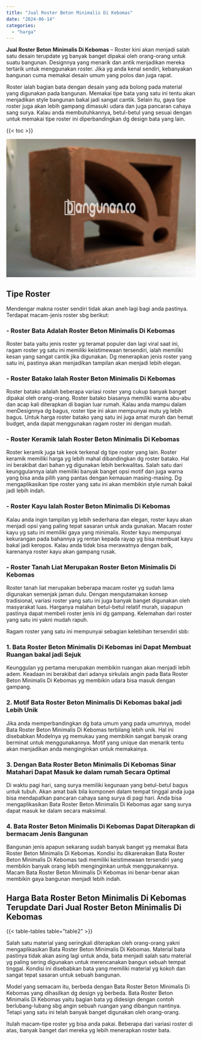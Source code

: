 ```yaml
---
title: "Jual Roster Beton Minimalis Di Kebomas"
date: "2024-06-14"
categories: 
  - "harga"
---
```


**Jual Roster Beton Minimalis Di Kebomas** – Roster kini akan menjadi salah satu desain terupdate yg banyak banget dipakai oleh orang-orang untuk suatu bangunan. Designnya yang menarik dan antik menjadikan mereka tertarik untuk menggunakan roster. Jika yg anda kenal sendiri, kebanyakan bangunan cuma memakai desain umum yang polos dan juga rapat.

Roster ialah bagian bata dengan desain yang ada bolong pada material yang digunakan pada bangunan. Memakai tipe bata yang satu ini tentu akan menjadikan style bangunan bakal jadi sangat cantik. Selain itu, gaya tipe roster juga akan lebih gampang dimasuki udara dan juga pancaran cahaya sang surya. Kalau anda membutuhkannya, betul-betul yang sesuai dengan untuk memakai tipe roster ini diperbandingkan dg design bata yang lain.

{{< toc >}}

![Jual Roster Beton Minimalis Di Kebomas](/images/bata-roster-minimalis-40.png)

## Tipe Roster

Mendengar makna roster sendiri tidak akan aneh lagi bagi anda pastinya. Terdapat macam-jenis roster sbg berikut:

### \- Roster Bata Adalah Roster Beton Minimalis Di Kebomas

Roster bata yaitu jenis roster yg teramat populer dan lagi viral saat ini, ragam roster yg satu ini memiliki keistimewaan tersendiri, ialah memiliki kesan yang sangat cantik jika digunakan. Dg menerapkan jenis roster yang satu ini, pastinya akan menjadikan tampilan akan menjadi lebih elegan.

### \- Roster Batako Ialah Roster Beton Minimalis Di Kebomas

Roster batako adalah beberapa variasi roster yang cukup banyak banget dipakai oleh orang-orang. Roster batako biasanya memiliki warna abu-abu dan acap kali diterapkan di bagian luar rumah. Kalau anda mampu dalam menDesignnya dg bagus, roster tipe ini akan mempunyai mutu yg lebih bagus. Untuk harga roster batako yang satu ini juga amat murah dan hemat budget, anda dapat menggunakan ragam roster ini dengan mudah.

### \- Roster Keramik Ialah Roster Beton Minimalis Di Kebomas

Roster keramik juga tak keok terkenal dg tipe roster yang lain. Roster keramik memiliki harga yg lebih mahal dibandingkan dg roster batako. Hal ini berakibat dari bahan yg digunakan lebih berkwalitas. Salah satu dari keunggulannya ialah memiliki banyak banget opsi motif dan juga warna yang bisa anda pilih yang pantas dengan kemauan masing-masing. Dg mengaplikasikan tipe roster yang satu ini akan membikin style rumah bakal jadi lebih indah.

### \- Roster Kayu Ialah Roster Beton Minimalis Di Kebomas

Kalau anda ingin tampilan yg lebih sederhana dan elegan, roster kayu akan menjadi opsi yang paling tepat sasaran untuk anda gunakan. Macam roster kayu yg satu ini memiliki gaya yang minimalis. Roster kayu mempunyai kekurangan pada bahannya yg rentan kepada rayap yg bisa membuat kayu bakal jadi keropos. Kalau anda tidak bisa merawatnya dengan baik, karenanya roster kayu akan gampang rusak.

### \- Roster Tanah Liat Merupakan Roster Beton Minimalis Di Kebomas

Roster tanah liat merupakan beberapa macam roster yg sudah lama digunakan semenjak jaman dulu. Dengan mengutamakan konsep tradisional, variasi roster yang satu ini juga banyak banget digunakan oleh masyarakat luas. Harganya malahan betul-betul relatif murah, siapapun pastinya dapat membeli roster jenis ini dg gampang. Kelemahan dari roster yang satu ini yakni mudah rapuh.

Ragam roster yang satu ini mempunyai sebagian kelebihan tersendiri sbb:

### 1\. Bata Roster Beton Minimalis Di Kebomas ini Dapat Membuat Ruangan bakal jadi Sejuk

Keunggulan yg pertama merupakan membikin ruangan akan menjadi lebih adem. Keadaan ini berakibat dari adanya sirkulais angin pada Bata Roster Beton Minimalis Di Kebomas yg membikin udara bisa masuk dengan gampang.

### 2\. Motif Bata Roster Beton Minimalis Di Kebomas bakal jadi Lebih Unik

Jika anda memperbandingkan dg bata umum yang pada umumnya, model Bata Roster Beton Minimalis Di Kebomas terbilang lebih unik. Hal ini disebabkan Modelnya yg memukau yang membikin sangat banyak orang berminat untuk menggunakannya. Motif yang unique dan menarik tentu akan menjadikan anda menginginkan untuk memakainya.

### 3\. Dengan Bata Roster Beton Minimalis Di Kebomas Sinar Matahari Dapat Masuk ke dalam rumah Secara Optimal

Di waktu pagi hari, sang surya memiliki kegunaan yang betul-betul bagus untuk tubuh. Akan amat baik bila komponen dalam tempat tinggal anda juga bisa mendapatkan pancaran cahaya sang surya di pagi hari. Anda bisa mengaplikasikan Bata Roster Beton Minimalis Di Kebomas agar sang surya dapat masuk ke dalam secara maksimal.

### 4\. Bata Roster Beton Minimalis Di Kebomas Dapat Diterapkan di bermacam Jenis Bangunan

Bangunan jenis apapun sekarang sudah banyak banget yg memakai Bata Roster Beton Minimalis Di Kebomas. Kondisi itu dikarenakan Bata Roster Beton Minimalis Di Kebomas tadi memiliki keistimewaan tersendiri yang membikin banyak orang lebih menginginkan untuk menggunakannya. Macam Bata Roster Beton Minimalis Di Kebomas ini benar-benar akan membikin gaya bangunan menjadi lebih indah.

## Harga Bata Roster Beton Minimalis Di Kebomas Terupdate Dari Jual Roster Beton Minimalis Di Kebomas

{{< table-tables table="table2" >}}

Salah satu material yang seringkali diterapkan oleh orang-orang yakni mengaplikasikan Bata Roster Beton Minimalis Di Kebomas. Material bata pastinya tidak akan asing lagi untuk anda, bata menjadi salah satu material yg paling sering digunakan untuk merencanakan bangun sebuah tempat tinggal. Kondisi ini disebabkan bata yang memiliki material yg kokoh dan sangat tepat sasaran untuk sebuah bangunan.

Model yang semacam itu, berbeda dengan Bata Roster Beton Minimalis Di Kebomas yang dihasilkan dg design yg berbeda. Bata Roster Beton Minimalis Di Kebomas yaitu bagian bata yg didesign dengan contoh berlubang-lubang sbg angin sebuah ruangan yang dibangun nantinya. Tetapi yang satu ini telah banyak banget digunakan oleh orang-orang.

Itulah macam-tipe roster yg bisa anda pakai. Beberapa dari variasi roster di atas, banyak banget dari mereka yg lebih menerapkan roster bata.
